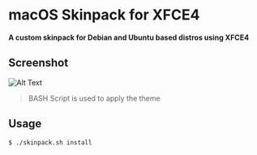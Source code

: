 # macOS Skinpack for XFCE4

**A custom skinpack for Debian and Ubuntu based distros using XFCE4**

## Screenshot

![Alt Text](url)

> BASH Script is used to apply the theme

## Usage

```
$ ./skinpack.sh install
```

